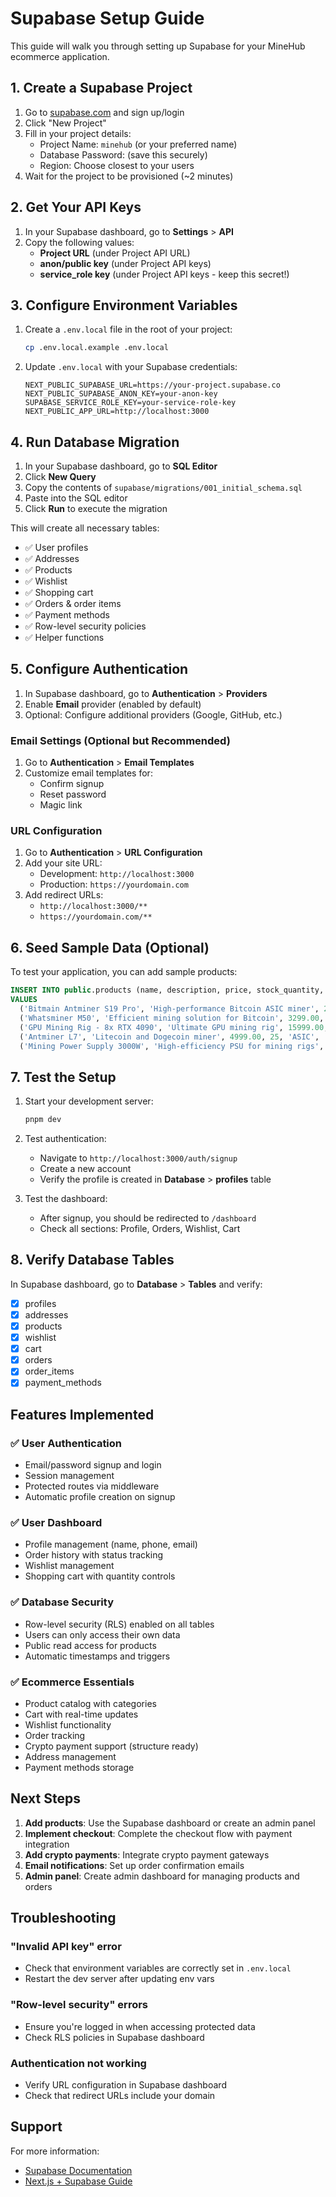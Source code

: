 # Supabase Setup Guide

This guide will walk you through setting up Supabase for your MineHub ecommerce application.

## 1. Create a Supabase Project

1. Go to [supabase.com](https://supabase.com) and sign up/login
2. Click "New Project"
3. Fill in your project details:
   - Project Name: `minehub` (or your preferred name)
   - Database Password: (save this securely)
   - Region: Choose closest to your users
4. Wait for the project to be provisioned (~2 minutes)

## 2. Get Your API Keys

1. In your Supabase dashboard, go to **Settings** > **API**
2. Copy the following values:
   - **Project URL** (under Project API URL)
   - **anon/public key** (under Project API keys)
   - **service_role key** (under Project API keys - keep this secret!)

## 3. Configure Environment Variables

1. Create a `.env.local` file in the root of your project:
   ```bash
   cp .env.local.example .env.local
   ```

2. Update `.env.local` with your Supabase credentials:
   ```env
   NEXT_PUBLIC_SUPABASE_URL=https://your-project.supabase.co
   NEXT_PUBLIC_SUPABASE_ANON_KEY=your-anon-key
   SUPABASE_SERVICE_ROLE_KEY=your-service-role-key
   NEXT_PUBLIC_APP_URL=http://localhost:3000
   ```

## 4. Run Database Migration

1. In your Supabase dashboard, go to **SQL Editor**
2. Click **New Query**
3. Copy the contents of `supabase/migrations/001_initial_schema.sql`
4. Paste into the SQL editor
5. Click **Run** to execute the migration

This will create all necessary tables:
- ✅ User profiles
- ✅ Addresses
- ✅ Products
- ✅ Wishlist
- ✅ Shopping cart
- ✅ Orders & order items
- ✅ Payment methods
- ✅ Row-level security policies
- ✅ Helper functions

## 5. Configure Authentication

1. In Supabase dashboard, go to **Authentication** > **Providers**
2. Enable **Email** provider (enabled by default)
3. Optional: Configure additional providers (Google, GitHub, etc.)

### Email Settings (Optional but Recommended)

1. Go to **Authentication** > **Email Templates**
2. Customize email templates for:
   - Confirm signup
   - Reset password
   - Magic link

### URL Configuration

1. Go to **Authentication** > **URL Configuration**
2. Add your site URL:
   - Development: `http://localhost:3000`
   - Production: `https://yourdomain.com`
3. Add redirect URLs:
   - `http://localhost:3000/**`
   - `https://yourdomain.com/**`

## 6. Seed Sample Data (Optional)

To test your application, you can add sample products:

```sql
INSERT INTO public.products (name, description, price, stock_quantity, category, hash_rate, power_consumption, is_featured, is_active)
VALUES 
  ('Bitmain Antminer S19 Pro', 'High-performance Bitcoin ASIC miner', 2499.00, 50, 'ASIC', '110 TH/s', '3250W', true, true),
  ('Whatsminer M50', 'Efficient mining solution for Bitcoin', 3299.00, 30, 'ASIC', '114 TH/s', '3306W', true, true),
  ('GPU Mining Rig - 8x RTX 4090', 'Ultimate GPU mining rig', 15999.00, 10, 'GPU', '7.5 GH/s', '4000W', true, true),
  ('Antminer L7', 'Litecoin and Dogecoin miner', 4999.00, 25, 'ASIC', '9.5 GH/s', '3425W', false, true),
  ('Mining Power Supply 3000W', 'High-efficiency PSU for mining rigs', 299.00, 100, 'Accessories', null, '3000W', false, true);
```

## 7. Test the Setup

1. Start your development server:
   ```bash
   pnpm dev
   ```

2. Test authentication:
   - Navigate to `http://localhost:3000/auth/signup`
   - Create a new account
   - Verify the profile is created in **Database** > **profiles** table

3. Test the dashboard:
   - After signup, you should be redirected to `/dashboard`
   - Check all sections: Profile, Orders, Wishlist, Cart

## 8. Verify Database Tables

In Supabase dashboard, go to **Database** > **Tables** and verify:

- [x] profiles
- [x] addresses
- [x] products
- [x] wishlist
- [x] cart
- [x] orders
- [x] order_items
- [x] payment_methods

## Features Implemented

### ✅ User Authentication
- Email/password signup and login
- Session management
- Protected routes via middleware
- Automatic profile creation on signup

### ✅ User Dashboard
- Profile management (name, phone, email)
- Order history with status tracking
- Wishlist management
- Shopping cart with quantity controls

### ✅ Database Security
- Row-level security (RLS) enabled on all tables
- Users can only access their own data
- Public read access for products
- Automatic timestamps and triggers

### ✅ Ecommerce Essentials
- Product catalog with categories
- Cart with real-time updates
- Wishlist functionality
- Order tracking
- Crypto payment support (structure ready)
- Address management
- Payment methods storage

## Next Steps

1. **Add products**: Use the Supabase dashboard or create an admin panel
2. **Implement checkout**: Complete the checkout flow with payment integration
3. **Add crypto payments**: Integrate crypto payment gateways
4. **Email notifications**: Set up order confirmation emails
5. **Admin panel**: Create admin dashboard for managing products and orders

## Troubleshooting

### "Invalid API key" error
- Check that environment variables are correctly set in `.env.local`
- Restart the dev server after updating env vars

### "Row-level security" errors
- Ensure you're logged in when accessing protected data
- Check RLS policies in Supabase dashboard

### Authentication not working
- Verify URL configuration in Supabase dashboard
- Check that redirect URLs include your domain

## Support

For more information:
- [Supabase Documentation](https://supabase.com/docs)
- [Next.js + Supabase Guide](https://supabase.com/docs/guides/getting-started/quickstarts/nextjs)

